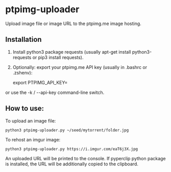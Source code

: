 # ptpimg-uploader

Upload image file or image URL to the ptpimg.me image hosting.

## Installation

1. Install python3 package requests (usually apt-get install python3-requests or pip3 install requests).

2. Optionally: export your ptpimg.me API key (usually in .bashrc or .zshenv):

    export PTPIMG_API_KEY=<your hex key>

  or use the -k / --api-key command-line switch.

## How to use:

To upload an image file:

    python3 ptpimg-uploader.py ~/seed/mytorrent/folder.jpg

To rehost an imgur image:

    python3 ptpimg-uploader.py https://i.imgur.com/eaT6j3X.jpg

An uploaded URL will be printed to the console.
If pyperclip python package is installed, the URL will be additionally copied to the clipboard.
